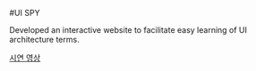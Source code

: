 #UI SPY

Developed an interactive website to facilitate easy learning of UI architecture terms.

<div>
    <a href="https://youtu.be/FHOyQGZ7Fbk?si=BbkwUqKXtkPBbXQA">
        시연 영상
    </a>
</div>
